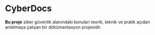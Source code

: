 # CyberDocs

**Bu proje** siber güvenlik alanındaki konuları teorik, teknik ve pratik açıdan anlatmaya çalışan bir dökümantasyon projesidir.
